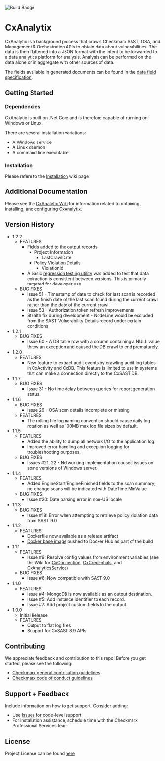 ![Build Badge](https://circleci.com/gh/checkmarx-ts/CxAnalytix.svg?style=shield)

# CxAnalytix

CxAnalytix is a background process that crawls Checkmarx SAST, OSA, and Management & Orchestration APIs to 
obtain data about vulnerabilities.  The data is then flattened into a JSON format with the intent to be forwarded to a data analytics 
platform for analysis.  Analysis can be performed on the data alone or in aggregate with other sources of data.

The fields available in generated documents can be found in the [data field specification](https://github.com/checkmarx-ts/CxAnalytix/wiki/SPEC.md).

## Getting Started

### Dependencies

CxAnalytix is built on .Net Core and is therefore capable of running on Windows or Linux.  

There are several installation variations:

* A Windows service
* A Linux daemon
* A command line executable

### Installation

Please refere to the [Installation](https://github.com/checkmarx-ts/CxAnalytix/wiki/Installation) wiki page


## Additional Documentation

Please see the [CxAnalytix Wiki](https://github.com/checkmarx-ts/CxAnalytix/wiki) for information related to obtaining, installing, and configuring CxAnalytix.


## Version History
* 1.2.2
	* FEATURES
		* Fields added to the output records
			* Project Information
				* LastCrawlDate
			* Policy Violation Details
				* ViolationId
		* A basic [regression testing utility](https://github.com/checkmarx-ts/CxAnalytix/wiki/Development-Home) was added to test that data extraction is consistent between versions.  This is primarily targeted for developer use.
	* BUG FIXES
		* Issue 51 - Timestamp of date to check for last scan is recorded as the finish date of the last scan found during the current crawl rather than the date of the current crawl.
		* Issue 53 - Authorization token refresh improvements
		* Stealth fix during development - NodeLine would be excluded from the SAST Vulnerability Details record under certain conditions 
* 1.2.1
	* BUG FIXES
		* Issue 60 - A DB table row with a column containing a NULL value threw an exception and caused the DB crawl to end prematurely.
* 1.2.0
	* FEATURES
		* New feature to extract audit events by crawling audit log tables in CxActivity and CxDB.  This feature is limited to use in systems that can make a connection directly to the CxSAST DB.
* 1.1.7
	* BUG FIXES
		* Issue 31 - No time delay between queries for report generation status.
* 1.1.6
	* BUG FIXES
		* Issue 26 - OSA scan details incomplete or missing
	* FEATURES
		* The rolling file log naming convention should cause daily log rotation as well as 100MB max log file sizes by default.
* 1.1.5
  * FEATURES
    * Added the ability to dump all network I/O to the application log.
    * Improved error handling and exception logging for troubleshooting purposes.
  * BUG FIXES
    * Issues #21, 22 - Networking implementation caused issues on some versions of Windows server.
* 1.1.4
  * FEATURES
    * Added EngineStart/EngineFinished fields to the scan summary; no-change scans will be indicated with DateTime.MinValue
  * BUG FIXES
    * Issue #20: Date parsing error in non-US locale
* 1.1.3
  * BUG FIXES
    * Issue #18: Error when attempting to retrieve policy violation data from SAST 9.0
* 1.1.2
  * FEATURES
    * Dockerfile now available as a release artifact
    * [Docker base image](https://hub.docker.com/r/checkmarxts/cxanalytix) pushed to Docker Hub as part of the build 
* 1.1.1
   * FEATURES
      * Issue #9: Resolve config values from environment variables (see the Wiki for [CxConnection](https://github.com/checkmarx-ts/CxAnalytix/wiki/CxConnection), [CxCredentials](https://github.com/checkmarx-ts/CxAnalytix/wiki/CxCredentials), and [CxAnalyticsService](https://github.com/checkmarx-ts/CxAnalytix/wiki/CxAnalyticsService))
    * BUG FIXES
      * Issue #6: Now compatible with SAST 9.0
* 1.1.0
    * FEATURES
      * Issue #4: MongoDB is now available as an output destination.
      * Issue #5: Add instance identifier to each record.
      * Issue #7: Add project custom fields to the output.
* 1.0.0
    * Initial Release
    * FEATURES
        * Output to flat log files
        * Support for CxSAST 8.9 APIs

## Contributing

We appreciate feedback and contribution to this repo! Before you get started, please see the following:

- [Checkmarx general contribution guidelines](CONTRIBUTING.md)
- [Checkmarx code of conduct guidelines](CODE-OF-CONDUCT.md)

## Support + Feedback

Include information on how to get support. Consider adding:

- Use [Issues](https://github.com/checkmarx-ts/CxAnalytix/issues) for code-level support
- For installation assistance, schedule time with the Checkmarx Professional Services team


## License

Project License can be found [here](LICENSE)


